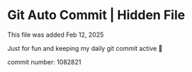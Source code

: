 # Git Auto Commit | Hidden File

This file was added Feb 12, 2025

Just for fun and keeping my daily git commit active 🤪

commit number: 1082821
